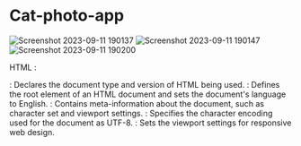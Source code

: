 # Cat-photo-app
![Screenshot 2023-09-11 190137](https://github.com/jaideepsingh0085/Cat-photo-app/assets/128147644/ff098aed-374d-46b3-b147-b4f9e04a498e)
![Screenshot 2023-09-11 190147](https://github.com/jaideepsingh0085/Cat-photo-app/assets/128147644/76ad8220-87d2-481d-8989-a2eb9446600f)
![Screenshot 2023-09-11 190200](https://github.com/jaideepsingh0085/Cat-photo-app/assets/128147644/454899b4-9d8a-4526-8116-b02a88077020)

HTML :
<!DOCTYPE html>: Declares the document type and version of HTML being used.
<html lang="en">: Defines the root element of an HTML document and sets the document's language to English.
<head>: Contains meta-information about the document, such as character set and viewport settings.
<meta charset="utf-8">: Specifies the character encoding used for the document as UTF-8.
<meta name="viewport" content="width=device-width, initial-scale=1.0">: Sets the viewport settings for responsive web design.
<title>: Defines the title of the web page, displayed in the browser's title bar or tab.
<link rel="stylesheet" href="./styles.css">: Links an external CSS stylesheet to style the web page.
<body>: Contains the main content of the web page.
<header class="header">: Represents a header section, typically containing introductory content.
<h1>: Defines a top-level heading, typically the main title of a page or section.
<div class="gallery">: Defines a division or container with the class "gallery" for grouping elements.
<img src="URL" alt="text">: Embeds an image with a source URL and alternative text for accessibility.

CSS :
* { box-sizing: border-box; }: Applies the box-sizing model to all elements, ensuring that padding and borders are included in the element's total width and height.
body { margin: 0; font-family: sans-serif; background: #f5f6f7; }: Sets margin, font-family, and background color for the entire page body.
.header { text-align: center; text-transform: uppercase; padding: 32px; background-color: #0a0a23; color: #fff; border-bottom: 4px solid #fdb347; }: Styles the header element, centering text, changing text to uppercase, setting padding, background color, text color, and adding a bottom border.
.gallery { display: flex; flex-direction: row; flex-wrap: wrap; justify-content: center; align-items: center; gap: 16px; max-width: 1400px; margin: 0 auto; padding: 20px 10px; }: Configures a flexbox layout for the gallery element, controlling its layout, spacing, and alignment.
.gallery img { width: 100%; max-width: 350px; height: 300px; object-fit: cover; border-radius: 10px; }: Styles the gallery images, specifying their width, maximum width, height, object-fit behavior, and border radius.
.gallery::after { content: ""; width: 350px; }: Uses a pseudo-element to add an empty element with a specified width after the gallery.

